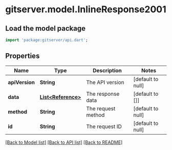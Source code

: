 # gitserver.model.InlineResponse2001

## Load the model package
```dart
import 'package:gitserver/api.dart';
```

## Properties
Name | Type | Description | Notes
------------ | ------------- | ------------- | -------------
**apiVersion** | **String** | The API version | [default to null]
**data** | [**List&lt;Reference&gt;**](Reference.md) | The response data | [default to []]
**method** | **String** | The request method | [default to null]
**id** | **String** | The request ID | [default to null]

[[Back to Model list]](../README.md#documentation-for-models) [[Back to API list]](../README.md#documentation-for-api-endpoints) [[Back to README]](../README.md)


